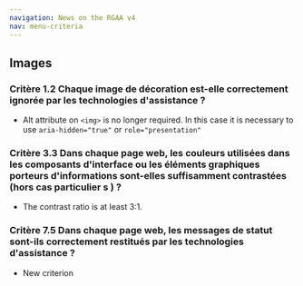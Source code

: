 ```yaml
---
navigation: News on the RGAA v4
nav: menu-criteria
---
```


## Images

### Critère 1.2 Chaque image de décoration est-elle correctement ignorée par les technologies d'assistance ?

* Alt attribute on `<img>` is no longer required. In this case it is necessary to use `aria-hidden="true"` or `role="presentation"`

### Critère 3.3 Dans chaque page web, les couleurs utilisées dans les composants d'interface ou les éléments graphiques porteurs d'informations sont-elles suffisamment contrastées (hors cas particulier s ) ?

* The contrast ratio is at least 3:1.

### Critère 7.5 Dans chaque page web, les messages de statut sont-ils correctement restitués par les technologies d'assistance ?

* New criterion
